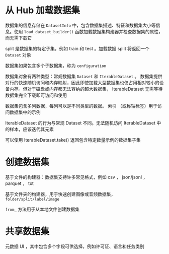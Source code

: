 # 从 Hub 加载数据集

数据集的信息存储在 `DatasetInfo` 中，包含数据集描述、特征和数据集大小等信息。使用 `load_dataset_builder()` 函数加载数据集构建器并检查数据集的属性，而无需下载它

split 是数据集的特定子集，例如 train 和 test 。加载数据 split 将返回一个 `Dataset` 对象

数据集如果包含多个子数据集，称为 `configuration`

数据集对象有两种类型：常规数据集 `Dataset` 和 `IterableDataset` 。 数据集提供对行的快速随机访问和内存映射，因此即使加载大型数据集也仅占用相对较小的设备内存。但对于磁盘或内存都无法容纳的超大数据集， IterableDataset 无需等待数据集完全下载即可访问和使用

数据集包含多列数据，每列可以是不同类型的数据。 索引 （或称轴标签）用于访问数据集中的示例

IterableDataset 的行为与常规 Dataset 不同。无法随机访问 IterableDataset 中的样本，应该迭代其元素

可以使用 IterableDataset.take() 返回包含特定数量示例的数据集子集

# 创建数据集

基于文件的构建器：数据集支持许多常见格式，例如 csv ， json/jsonl ， parquet ， txt

基于文件夹的构建器，用于快速创建图像或音频数据集，`folder/split/label/image`

`from_` 方法用于从本地文件创建数据集

# 共享数据集

元数据 UI ，其中包含多个字段可供选择，例如许可证、语言和任务类别
